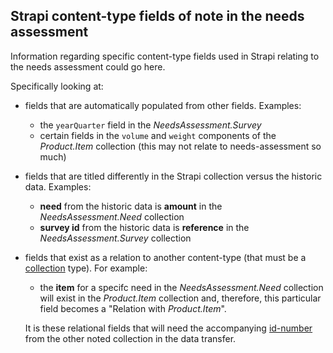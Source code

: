 ## Strapi content-type fields of note in the needs assessment
Information regarding specific content-type fields used in Strapi relating to the needs assessment could go here.

Specifically looking at:

- fields that are automatically populated from other fields. Examples:
    * the `yearQuarter` field in the _NeedsAssessment.Survey_
    * certain fields in the `volume` and `weight` components of the _Product.Item_ collection (this may not relate to needs-assessment so much)

- fields that are titled differently in the Strapi collection versus the historic data. Examples:
    * **need** from the historic data is **amount** in the _NeedsAssessment.Need_ collection
    * **survey id** from the historic data is **reference** in the _NeedsAssessment.Survey_ collection

- fields that exist as a relation to another content-type (that must be a [collection](./collections.md) type). For example:
    * the **item** for a specifc need in the _NeedsAssessment.Need_ collection will exist in the _Product.Item_ collection and, therefore, this particular field becomes a "Relation with _Product.Item_". 
    
    It is these relational fields that will need the accompanying [id-number](./id-number.md) from the other noted collection in the data transfer.

